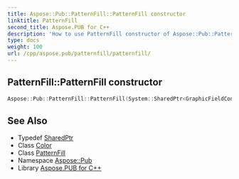 ```yaml
---
title: Aspose::Pub::PatternFill::PatternFill constructor
linktitle: PatternFill
second_title: Aspose.PUB for C++
description: 'How to use PatternFill constructor of Aspose::Pub::PatternFill class in C++.'
type: docs
weight: 100
url: /cpp/aspose.pub/patternfill/patternfill/
---
```

## PatternFill::PatternFill constructor




```cpp
Aspose::Pub::PatternFill::PatternFill(System::SharedPtr<GraphicFieldContent> ownerGraphicContent, uint32_t imageIndex, System::Drawing::Color foregroundColor, System::Drawing::Color backgroundColor)
```

## See Also

* Typedef [SharedPtr](../../../system/sharedptr/)
* Class [Color](../../../system.drawing/color/)
* Class [PatternFill](../)
* Namespace [Aspose::Pub](../../)
* Library [Aspose.PUB for C++](../../../)
